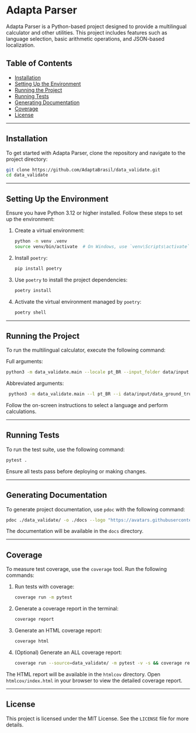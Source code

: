 
# Adapta Parser

Adapta Parser is a Python-based project designed to provide a multilingual calculator and other utilities. This project includes features such as language selection, basic arithmetic operations, and JSON-based localization.

## Table of Contents
- [Installation](#installation)
- [Setting Up the Environment](#setting-up-the-environment)
- [Running the Project](#running-the-project)
- [Running Tests](#running-tests)
- [Generating Documentation](#generating-documentation)
- [Coverage](#coverage)
- [License](#license)

---

## Installation

To get started with Adapta Parser, clone the repository and navigate to the project directory:

```bash
git clone https://github.com/AdaptaBrasil/data_validate.git
cd data_validate
```

---

## Setting Up the Environment

Ensure you have Python 3.12 or higher installed. Follow these steps to set up the environment:

1. Create a virtual environment:
   ```bash
   python -m venv .venv
   source venv/bin/activate  # On Windows, use `venv\Scripts\activate`
   ```

2. Install `poetry`:
   ```bash
   pip install poetry
   ```

3. Use `poetry` to install the project dependencies:
   ```bash
   poetry install
   ```

4. Activate the virtual environment managed by `poetry`:
   ```bash
   poetry shell
   ```

---

## Running the Project

To run the multilingual calculator, execute the following command:

Full arguments:
```bash
python3 -m data_validate.main --locale pt_BR --input_folder data/input --output_folder data/output --debug
```

Abbreviated arguments:
```bash
 python3 -m data_validate.main --l pt_BR --i data/input/data_ground_truth_01/ --o data/output --d
```

Follow the on-screen instructions to select a language and perform calculations.

---

## Running Tests

To run the test suite, use the following command:

```bash
pytest .
```

Ensure all tests pass before deploying or making changes.

---

## Generating Documentation

To generate project documentation, use `pdoc` with the following command:

```bash
pdoc ./data_validate/ -o ./docs --logo "https://avatars.githubusercontent.com/u/141270342?s=400&v=4"
```

The documentation will be available in the `docs` directory.

---

## Coverage

To measure test coverage, use the `coverage` tool. Run the following commands:

1. Run tests with coverage:
   ```bash
   coverage run -m pytest
   ```

2. Generate a coverage report in the terminal:
   ```bash
   coverage report
   ```

3. Generate an HTML coverage report:
   ```bash
   coverage html
   ```
4. (Optional) Generate an ALL coverage report:
   ```bash
   coverage run --source=data_validate/ -m pytest -v -s && coverage report -m
   ```

The HTML report will be available in the `htmlcov` directory. Open `htmlcov/index.html` in your browser to view the detailed coverage report.

---

## License

This project is licensed under the MIT License. See the `LICENSE` file for more details.
